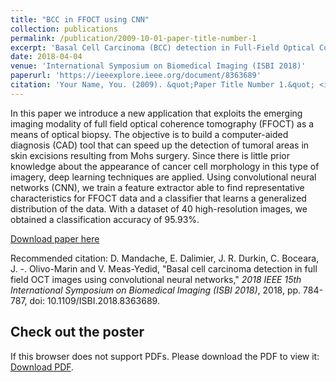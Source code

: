 ```yaml
---
title: "BCC in FFOCT using CNN"
collection: publications
permalink: /publication/2009-10-01-paper-title-number-1
excerpt: 'Basal Cell Carcinoma (BCC) detection in Full-Field Optical Coherence Tomography (FFOCT) images using Convolutional Neural Networks (CNN)'
date: 2018-04-04
venue: 'International Symposium on Biomedical Imaging (ISBI 2018)'
paperurl: 'https://ieeexplore.ieee.org/document/8363689'
citation: 'Your Name, You. (2009). &quot;Paper Title Number 1.&quot; <i>Journal 1</i>. 1(1).'
---
```

In this paper we introduce a new application that exploits the emerging imaging modality of full field optical coherence tomography (FFOCT) as a means of optical biopsy. The objective is to build a computer-aided diagnosis (CAD) tool that can speed up the detection of tumoral areas in skin excisions resulting from Mohs surgery. Since there is little prior knowledge about the appearance of cancer cell morphology in this type of imagery, deep learning techniques are applied. Using convolutional neural networks (CNN), we train a feature extractor able to find representative characteristics for FFOCT data and a classifier that learns a generalized distribution of the data. With a dataset of 40 high-resolution images, we obtained a classification accuracy of 95.93%.

[Download paper here](http://dmandache.github.io/files/2018_isbi_article.pdf)

Recommended citation: D. Mandache, E. Dalimier, J. R. Durkin, C. Boceara, J. -. Olivo-Marin and V. Meas-Yedid, "Basal cell carcinoma detection in full field OCT images using convolutional neural networks," <i>2018 IEEE 15th International Symposium on Biomedical Imaging (ISBI 2018)</i>, 2018, pp. 784-787, doi: 10.1109/ISBI.2018.8363689.

## Check out the poster
                                         
<object data="/files/2018_isbi_poster.pdf" type="application/pdf" width="100%" height="100%">
        <p>If this browser does not support PDFs. Please download the PDF to view it: <a href="http://dmandache.github.io/files/2018_isbi_poster.pdf">Download PDF</a>.</p>
</object>


